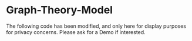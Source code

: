 # Graph-Theory-Model
The following code has been modified, and only here for display purposes for privacy concerns. Please ask for a Demo if interested.
